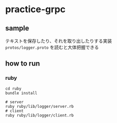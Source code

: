 # practice-grpc

## sample

テキストを保存したり、それを取り出したりする実装  
`protos/logger.proto` を読むと大体把握できる

## how to run

### ruby

```
cd ruby
bundle install
```

```
# server
ruby ruby/lib/logger/server.rb
# client
ruby ruby/lib/logger/client.rb
```
